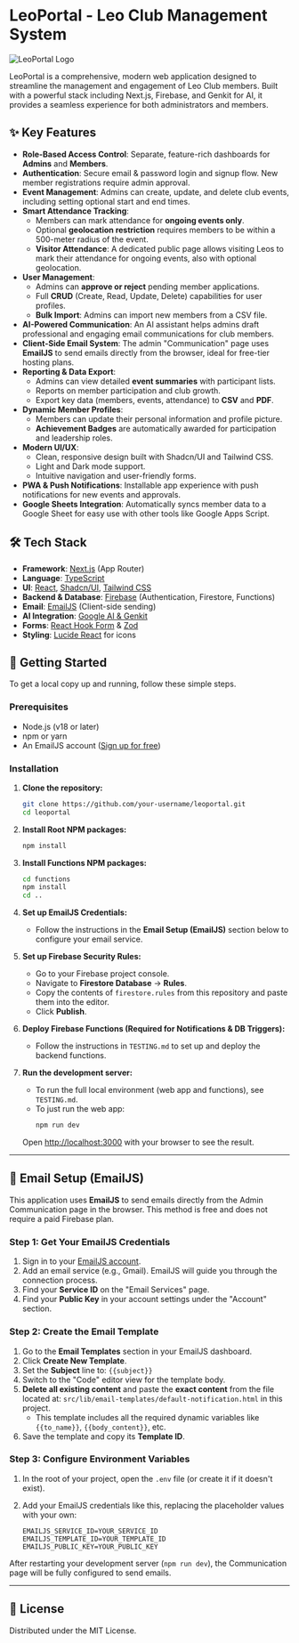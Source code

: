 # LeoPortal - Leo Club Management System

![LeoPortal Logo](https://i.imgur.com/aRktweQ.png)

LeoPortal is a comprehensive, modern web application designed to streamline the management and engagement of Leo Club members. Built with a powerful stack including Next.js, Firebase, and Genkit for AI, it provides a seamless experience for both administrators and members.

## ✨ Key Features

- **Role-Based Access Control**: Separate, feature-rich dashboards for **Admins** and **Members**.
- **Authentication**: Secure email & password login and signup flow. New member registrations require admin approval.
- **Event Management**: Admins can create, update, and delete club events, including setting optional start and end times.
- **Smart Attendance Tracking**:
    - Members can mark attendance for **ongoing events only**.
    - Optional **geolocation restriction** requires members to be within a 500-meter radius of the event.
    - **Visitor Attendance**: A dedicated public page allows visiting Leos to mark their attendance for ongoing events, also with optional geolocation.
- **User Management**:
    - Admins can **approve or reject** pending member applications.
    - Full **CRUD** (Create, Read, Update, Delete) capabilities for user profiles.
    - **Bulk Import**: Admins can import new members from a CSV file.
- **AI-Powered Communication**: An AI assistant helps admins draft professional and engaging email communications for club members.
- **Client-Side Email System**: The admin "Communication" page uses **EmailJS** to send emails directly from the browser, ideal for free-tier hosting plans.
- **Reporting & Data Export**:
    - Admins can view detailed **event summaries** with participant lists.
    - Reports on member participation and club growth.
    - Export key data (members, events, attendance) to **CSV** and **PDF**.
- **Dynamic Member Profiles**:
    - Members can update their personal information and profile picture.
    - **Achievement Badges** are automatically awarded for participation and leadership roles.
- **Modern UI/UX**:
    - Clean, responsive design built with Shadcn/UI and Tailwind CSS.
    - Light and Dark mode support.
    - Intuitive navigation and user-friendly forms.
- **PWA & Push Notifications**: Installable app experience with push notifications for new events and approvals.
- **Google Sheets Integration**: Automatically syncs member data to a Google Sheet for easy use with other tools like Google Apps Script.

## 🛠️ Tech Stack

- **Framework**: [Next.js](https://nextjs.org/) (App Router)
- **Language**: [TypeScript](https://www.typescriptlang.org/)
- **UI**: [React](https://reactjs.org/), [Shadcn/UI](https://ui.shadcn.com/), [Tailwind CSS](https://tailwindcss.com/)
- **Backend & Database**: [Firebase](https://firebase.google.com/) (Authentication, Firestore, Functions)
- **Email**: [EmailJS](https://www.emailjs.com/) (Client-side sending)
- **AI Integration**: [Google AI & Genkit](https://firebase.google.com/docs/genkit)
- **Forms**: [React Hook Form](https://react-hook-form.com/) & [Zod](https://zod.dev/)
- **Styling**: [Lucide React](https://lucide.dev/) for icons

## 🚀 Getting Started

To get a local copy up and running, follow these simple steps.

### Prerequisites

- Node.js (v18 or later)
- npm or yarn
- An EmailJS account ([Sign up for free](https://www.emailjs.com/))

### Installation

1.  **Clone the repository:**
    ```sh
    git clone https://github.com/your-username/leoportal.git
    cd leoportal
    ```

2.  **Install Root NPM packages:**
    ```sh
    npm install
    ```

3.  **Install Functions NPM packages:**
    ```sh
    cd functions
    npm install
    cd ..
    ```

4.  **Set up EmailJS Credentials:**
    - Follow the instructions in the **Email Setup (EmailJS)** section below to configure your email service.

5.  **Set up Firebase Security Rules:**
    - Go to your Firebase project console.
    - Navigate to **Firestore Database** -> **Rules**.
    - Copy the contents of `firestore.rules` from this repository and paste them into the editor.
    - Click **Publish**.

6.  **Deploy Firebase Functions (Required for Notifications & DB Triggers):**
    - Follow the instructions in `TESTING.md` to set up and deploy the backend functions.

7.  **Run the development server:**
    - To run the full local environment (web app and functions), see `TESTING.md`.
    - To just run the web app:
      ```sh
      npm run dev
      ```
    Open [http://localhost:3000](http://localhost:3000) with your browser to see the result.

---

## 📧 Email Setup (EmailJS)

This application uses **EmailJS** to send emails directly from the Admin Communication page in the browser. This method is free and does not require a paid Firebase plan.

### Step 1: Get Your EmailJS Credentials

1.  Sign in to your [EmailJS account](https://www.emailjs.com/).
2.  Add an email service (e.g., Gmail). EmailJS will guide you through the connection process.
3.  Find your **Service ID** on the "Email Services" page.
4.  Find your **Public Key** in your account settings under the "Account" section.

### Step 2: Create the Email Template

1.  Go to the **Email Templates** section in your EmailJS dashboard.
2.  Click **Create New Template**.
3.  Set the **Subject** line to: `{{subject}}`
4.  Switch to the "Code" editor view for the template body.
5.  **Delete all existing content** and paste the **exact content** from the file located at: `src/lib/email-templates/default-notification.html` in this project.
    - This template includes all the required dynamic variables like `{{to_name}}`, `{{body_content}}`, etc.
6.  Save the template and copy its **Template ID**.

### Step 3: Configure Environment Variables

1.  In the root of your project, open the `.env` file (or create it if it doesn't exist).
2.  Add your EmailJS credentials like this, replacing the placeholder values with your own:

    ```env
    EMAILJS_SERVICE_ID=YOUR_SERVICE_ID
    EMAILJS_TEMPLATE_ID=YOUR_TEMPLATE_ID
    EMAILJS_PUBLIC_KEY=YOUR_PUBLIC_KEY
    ```

After restarting your development server (`npm run dev`), the Communication page will be fully configured to send emails.

---

## 📄 License

Distributed under the MIT License.
